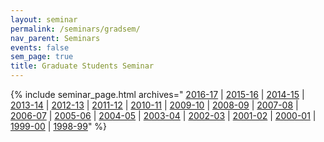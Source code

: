 ```yaml
---
layout: seminar
permalink: /seminars/gradsem/
nav_parent: Seminars
events: false
sem_page: true
title: Graduate Students Seminar
---
```


{% include seminar_page.html archives="
[2016-17](/seminars/gradsem/2016-17/) \|
[2015-16](/seminars/gradsem/2015-16/) \|
[2014-15](/seminars/gradsem/2014-15/) \|
[2013-14](/seminars/gradsem/2013-14/) \|
[2012-13](/seminars/gradsem/2012-13/) \|
[2011-12](/seminars/gradsem/2011-12/) \|
[2010-11](/seminars/gradsem/2010-11/) \|
[2009-10](/seminars/gradsem/2009-10/) \|
[2008-09](/seminars/gradsem/2008-09/) \|
[2007-08](/seminars/gradsem/2007-08/) \|
[2006-07](/seminars/gradsem/2006-07/) \|
[2005-06](/seminars/gradsem/2005-06/) \|
[2004-05](/seminars/gradsem/2004-05/) \|
[2003-04](/seminars/gradsem/2003-04/) \|
[2002-03](/seminars/gradsem/2002-03/) \|
[2001-02](/seminars/gradsem/2001-02/) \|
[2000-01](/seminars/gradsem/2000-01/) \|
[1999-00](/seminars/gradsem/1999-00/) \|
[1998-99](/seminars/gradsem/1998-99/)"
%}
